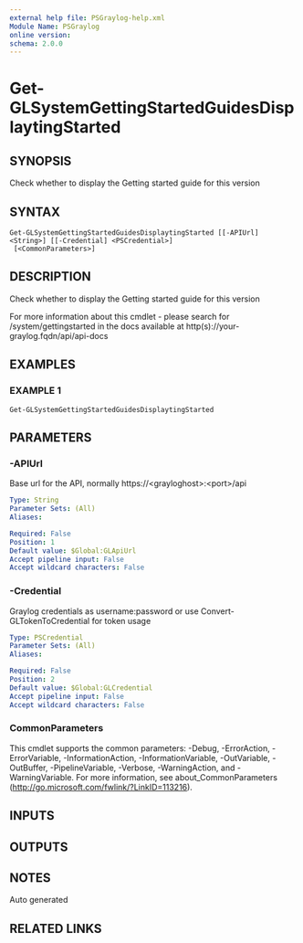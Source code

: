 ```yaml
---
external help file: PSGraylog-help.xml
Module Name: PSGraylog
online version:
schema: 2.0.0
---
```


# Get-GLSystemGettingStartedGuidesDisplaytingStarted

## SYNOPSIS
Check whether to display the Getting started guide for this version

## SYNTAX

```
Get-GLSystemGettingStartedGuidesDisplaytingStarted [[-APIUrl] <String>] [[-Credential] <PSCredential>]
 [<CommonParameters>]
```

## DESCRIPTION
Check whether to display the Getting started guide for this version


For more information about this cmdlet - please search for /system/gettingstarted in the docs available at http(s)://your-graylog.fqdn/api/api-docs

## EXAMPLES

### EXAMPLE 1
```
Get-GLSystemGettingStartedGuidesDisplaytingStarted
```

## PARAMETERS

### -APIUrl
Base url for the API, normally https://\<grayloghost\>:\<port\>/api

```yaml
Type: String
Parameter Sets: (All)
Aliases:

Required: False
Position: 1
Default value: $Global:GLApiUrl
Accept pipeline input: False
Accept wildcard characters: False
```

### -Credential
Graylog credentials as username:password or use Convert-GLTokenToCredential for token usage

```yaml
Type: PSCredential
Parameter Sets: (All)
Aliases:

Required: False
Position: 2
Default value: $Global:GLCredential
Accept pipeline input: False
Accept wildcard characters: False
```

### CommonParameters
This cmdlet supports the common parameters: -Debug, -ErrorAction, -ErrorVariable, -InformationAction, -InformationVariable, -OutVariable, -OutBuffer, -PipelineVariable, -Verbose, -WarningAction, and -WarningVariable. For more information, see about_CommonParameters (http://go.microsoft.com/fwlink/?LinkID=113216).

## INPUTS

## OUTPUTS

## NOTES
Auto generated

## RELATED LINKS
